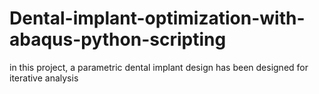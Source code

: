 # Dental-implant-optimization-with-abaqus-python-scripting
in this project, a parametric dental implant design has been designed for iterative analysis
